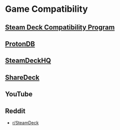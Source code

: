 # Game Compatibility

## [Steam Deck Compatibility Program](https://www.steamdeck.com/en/verified)

## [ProtonDB](https://www.protondb.com/)

## [SteamDeckHQ](https://steamdeckhq.com/)

## [ShareDeck](https://sharedeck.games/)

## YouTube

## Reddit
- [r/SteamDeck](https://www.reddit.com/r/SteamDeck/)